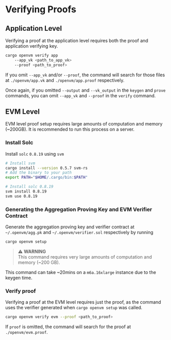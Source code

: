 # Verifying Proofs

## Application Level

Verifying a proof at the application level requires both the proof and application verifying key.

```bash
cargo openvm verify app
    --app_vk <path_to_app_vk>
    --proof <path_to_proof>
```

If you omit `--app_vk` and/or `--proof`, the command will search for those files at `./openvm/app.vk` and `./openvm/app.proof` respectively.

Once again, if you omitted `--output` and `--vk_output` in the `keygen` and `prove` commands, you can omit `--app_vk` and `--proof` in the `verify` command.

## EVM Level
EVM level proof setup requires large amounts of computation and memory (~200GB). It is recommended to run this process on a server.

### Install Solc
Install  `solc` `0.8.19` using `svm`
```bash
# Install svm
cargo install --version 0.5.7 svm-rs
# Add the binary to your path
export PATH="$HOME/.cargo/bin:$PATH"

# Install solc 0.8.19
svm install 0.8.19
svm use 0.8.19
```

### Generating the Aggregation Proving Key and EVM Verifier Contract
Generate the aggregation proving key and verifier contract at `~/.openvm/agg.pk` and `~/.openvm/verifier.sol` respectively by running

```bash
cargo openvm setup
```
> ⚠️ **WARNING**  
> This command requires very large amounts of computation and memory (~200 GB).

This command can take ~20mins on a `m6a.16xlarge` instance due to the keygen time.

### Verify proof
Verifying a proof at the EVM level requires just the proof, as the command uses the verifier generated when `cargo openvm setup` was called.

```bash
cargo openvm verify evm --proof <path_to_proof>
```

If `proof` is omitted, the command will search for the proof at `./openvm/evm.proof`.

